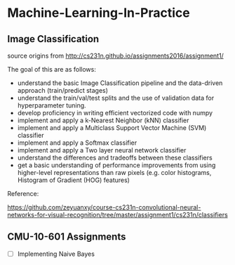 # Machine-Learning-In-Practice

## Image Classification

source origins from http://cs231n.github.io/assignments2016/assignment1/

The goal of this are as follows:

* understand the basic Image Classification pipeline and the data-driven approach (train/predict stages)
* understand the train/val/test splits and the use of validation data for hyperparameter tuning.
* develop proficiency in writing efficient vectorized code with numpy
* implement and apply a k-Nearest Neighbor (kNN) classifier
* implement and apply a Multiclass Support Vector Machine (SVM) classifier
* implement and apply a Softmax classifier
* implement and apply a Two layer neural network classifier
* understand the differences and tradeoffs between these classifiers
* get a basic understanding of performance improvements from using higher-level representations than raw pixels (e.g. color histograms, Histogram of Gradient (HOG) features)

Reference:

https://github.com/zeyuanxy/course-cs231n-convolutional-neural-networks-for-visual-recognition/tree/master/assignment1/cs231n/classifiers


## CMU-10-601 Assignments

- [ ] Implementing Naive Bayes
